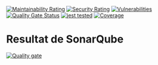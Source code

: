 [![Maintainability Rating](https://sonar.transfer-flow.studio/api/project_badges/measure?project=transfer-flow-inc_t-flow_AYpwkJtAXot6655Pl1ad&metric=sqale_rating&token=sqb_3a3d1789f7dd92346c424218d0131e2a6bce352e)](https://sonar.transfer-flow.studio/dashboard?id=transfer-flow-inc_t-flow_AYpwkJtAXot6655Pl1ad)
[![Security Rating](https://sonar.transfer-flow.studio/api/project_badges/measure?project=transfer-flow-inc_t-flow_AYpwkJtAXot6655Pl1ad&metric=security_rating&token=sqb_3a3d1789f7dd92346c424218d0131e2a6bce352e)](https://sonar.transfer-flow.studio/dashboard?id=transfer-flow-inc_t-flow_AYpwkJtAXot6655Pl1ad)
[![Vulnerabilities](https://sonar.transfer-flow.studio/api/project_badges/measure?project=transfer-flow-inc_t-flow_AYpwkJtAXot6655Pl1ad&metric=vulnerabilities&token=sqb_3a3d1789f7dd92346c424218d0131e2a6bce352e)](https://sonar.transfer-flow.studio/dashboard?id=transfer-flow-inc_t-flow_AYpwkJtAXot6655Pl1ad)
[![Quality Gate Status](https://sonar.transfer-flow.studio/api/project_badges/measure?project=transfer-flow-inc_t-flow_AYpwkJtAXot6655Pl1ad&metric=alert_status&token=sqb_3a3d1789f7dd92346c424218d0131e2a6bce352e)](https://sonar.transfer-flow.studio/dashboard?id=transfer-flow-inc_t-flow_AYpwkJtAXot6655Pl1ad)
[![jest tested](https://img.shields.io/badge/Jest-tested-eee.svg?logo=jest&labelColor=99424f)](https://github.com/jestjs/jest)
[![Coverage](https://sonar.transfer-flow.studio/api/project_badges/measure?project=transfer-flow-inc_t-flow_AYpwkJtAXot6655Pl1ad&metric=coverage&token=sqb_3a3d1789f7dd92346c424218d0131e2a6bce352e)](https://sonar.transfer-flow.studio/dashboard?id=transfer-flow-inc_t-flow_AYpwkJtAXot6655Pl1ad)

# **Resultat de SonarQube**

[![Quality gate](https://sonar.transfer-flow.studio/api/project_badges/quality_gate?project=transfer-flow-inc_t-flow_AYpwkJtAXot6655Pl1ad&token=sqb_3a3d1789f7dd92346c424218d0131e2a6bce352e)](https://sonar.transfer-flow.studio/dashboard?id=transfer-flow-inc_t-flow_AYpwkJtAXot6655Pl1ad)
